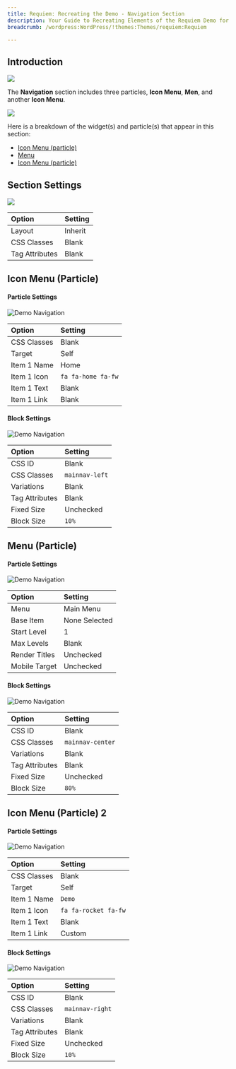 ```yaml
---
title: Requiem: Recreating the Demo - Navigation Section
description: Your Guide to Recreating Elements of the Requiem Demo for WordPress
breadcrumb: /wordpress:WordPress/!themes:Themes/requiem:Requiem

---
```


## Introduction

![](assets/demo_2.png)

The **Navigation** section includes three particles, **Icon Menu**, **Men**, and another **Icon Menu**. 

![](assets/home_navigation.png)

Here is a breakdown of the widget(s) and particle(s) that appear in this section:

* [Icon Menu (particle)](#gantry-5-particle-(icon-menu))
* [Menu](#menu-(particle))
* [Icon Menu (particle)](#gantry-5-particle-(icon-menu)-2)


## Section Settings

![](assets/demo_navigation_settings.png)

| Option         | Setting |
| :-----         | :-----  |
| Layout         | Inherit |
| CSS Classes    | Blank   |
| Tag Attributes | Blank   |

## Icon Menu (Particle)

#### Particle Settings

![Demo Navigation](assets/demo_navigation_1.png)

| Option      | Setting            |
| :-----      | :-----             |
| CSS Classes | Blank              |
| Target      | Self               |
| Item 1 Name | Home               |
| Item 1 Icon | `fa fa-home fa-fw` |
| Item 1 Text | Blank              |
| Item 1 Link | Blank              |

#### Block Settings

![Demo Navigation](assets/demo_navigation_2.png)

| Option         | Setting        |
| :-----         | :-----         |
| CSS ID         | Blank          |
| CSS Classes    | `mainnav-left` |
| Variations     | Blank          |
| Tag Attributes | Blank          |
| Fixed Size     | Unchecked      |
| Block Size     | `10%`          |

## Menu (Particle)

#### Particle Settings

![Demo Navigation](assets/demo_navigation_3.png)

| Option        | Setting       |
| :-----        | :-----        |
| Menu          | Main Menu     |
| Base Item     | None Selected |
| Start Level   | 1             |
| Max Levels    | Blank         |
| Render Titles | Unchecked     |
| Mobile Target | Unchecked     |

#### Block Settings

![Demo Navigation](assets/demo_navigation_4.png)

| Option         | Setting          |
| :-----         | :-----           |
| CSS ID         | Blank            |
| CSS Classes    | `mainnav-center` |
| Variations     | Blank            |
| Tag Attributes | Blank            |
| Fixed Size     | Unchecked        |
| Block Size     | `80%`            |

## Icon Menu (Particle) 2

#### Particle Settings

![Demo Navigation](assets/demo_navigation_5.png)

| Option      | Setting              |
| :-----      | :-----               |
| CSS Classes | Blank                |
| Target      | Self                 |
| Item 1 Name | `Demo`               |
| Item 1 Icon | `fa fa-rocket fa-fw` |
| Item 1 Text | Blank                |
| Item 1 Link | Custom               |

#### Block Settings

![Demo Navigation](assets/demo_navigation_6.png)

| Option         | Setting         |
| :-----         | :-----          |
| CSS ID         | Blank           |
| CSS Classes    | `mainnav-right` |
| Variations     | Blank           |
| Tag Attributes | Blank           |
| Fixed Size     | Unchecked       |
| Block Size     | `10%`           |